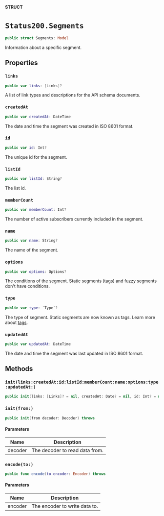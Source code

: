 **STRUCT**

# `Status200.Segments`

```swift
public struct Segments: Model
```

Information about a specific segment.

## Properties
### `links`

```swift
public var links: [Links]?
```

A list of link types and descriptions for the API schema documents.

### `createdAt`

```swift
public var createdAt: DateTime
```

The date and time the segment was created in ISO 8601 format.

### `id`

```swift
public var id: Int?
```

The unique id for the segment.

### `listId`

```swift
public var listId: String?
```

The list id.

### `memberCount`

```swift
public var memberCount: Int?
```

The number of active subscribers currently included in the segment.

### `name`

```swift
public var name: String?
```

The name of the segment.

### `options`

```swift
public var options: Options?
```

The conditions of the segment. Static segments (tags) and fuzzy segments don't have conditions.

### `type`

```swift
public var type: `Type`?
```

The type of segment. Static segments are now known as tags. Learn more about [tags](https://mailchimp.com/help/getting-started-tags?utm_source=mc-api&utm_medium=docs&utm_campaign=apidocs).

### `updatedAt`

```swift
public var updatedAt: DateTime
```

The date and time the segment was last updated in ISO 8601 format.

## Methods
### `init(links:createdAt:id:listId:memberCount:name:options:type:updatedAt:)`

```swift
public init(links: [Links]? = nil, createdAt: Date? = nil, id: Int? = nil, listId: String? = nil, memberCount: Int? = nil, name: String? = nil, options: Options? = nil, type: Type? = nil, updatedAt: Date? = nil)
```

### `init(from:)`

```swift
public init(from decoder: Decoder) throws
```

#### Parameters

| Name | Description |
| ---- | ----------- |
| decoder | The decoder to read data from. |

### `encode(to:)`

```swift
public func encode(to encoder: Encoder) throws
```

#### Parameters

| Name | Description |
| ---- | ----------- |
| encoder | The encoder to write data to. |